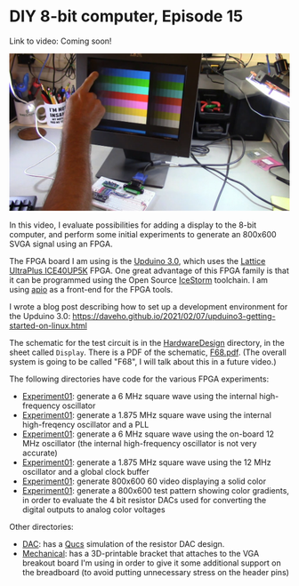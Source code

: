 # DIY 8-bit computer, Episode 15

Link to video: Coming soon!

![screenshot](img/ep15_thumbnail_lg.png)

In this video, I evaluate possibilities for adding a display to the 8-bit
computer, and perform some initial experiments to generate an 800x600 SVGA
signal using an FPGA.

The FPGA board I am using is the [Upduino 3.0](https://tinyvision.ai/products/upduino-v3-0),
which uses the [Lattice UltraPlus ICE40UP5K](https://www.latticesemi.com/en/Products/FPGAandCPLD/iCE40UltraPlus)
FPGA.  One great advantage of this FPGA family is that it can be programmed using
the Open Source [IceStorm](http://www.clifford.at/icestorm/) toolchain.
I am using [apio](https://github.com/FPGAwars/apio) as a front-end for the
FPGA tools.

I wrote a blog post describing how to set up a development environment for
the Upduino 3.0: <https://daveho.github.io/2021/02/07/upduino3-getting-started-on-linux.html>

The schematic for the test circuit is in the [HardwareDesign](HardwareDesign)
directory, in the sheet called `Display`.  There is a PDF of the schematic,
[F68.pdf](HardwareDesign/F68.pdf).  (The overall system is going to be called
"F68", I will talk about this in a future video.)

The following directories have code for the various FPGA experiments:

* [Experiment01](Experiment01): generate a 6 MHz square wave using the
  internal high-frequency oscillator
* [Experiment01](Experiment02): generate a 1.875 MHz square wave using
  the internal high-freqency oscillator and a PLL
* [Experiment01](Experiment03): generate a 6 MHz square wave using the
  on-board 12 MHz oscillator (the internal high-frequency oscillator is
  not very accurate)
* [Experiment01](Experiment04): generate a 1.875 MHz square wave using
  the 12 MHz oscillator and a global clock buffer
* [Experiment01](Experiment05): generate 800x600 60 video displaying
  a solid color
* [Experiment01](Experiment06): generate a 800x600 test pattern showing
  color gradients, in order to evaluate the 4 bit resistor DACs used for
  converting the digital outputs to analog color voltages

Other directories:

* [DAC](DAC): has a [Qucs](http://qucs.sourceforge.net/) simulation of the
  resistor DAC design.
* [Mechanical](Mechanical): has a 3D-printable bracket that attaches to the
  VGA breakout board I'm using in order to give it some additional support
  on the breadboard (to avoid putting unnecessary stress on the header pins)
